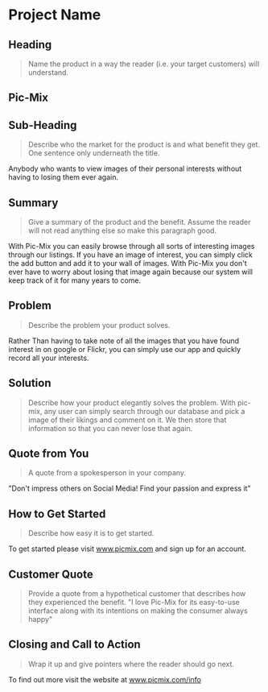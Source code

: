 # Project Name #

<!-- 
> This material was originally posted [here](http://www.quora.com/What-is-Amazons-approach-to-product-development-and-product-management). It is reproduced here for posterities sake.

There is an approach called "working backwards" that is widely used at Amazon. They work backwards from the customer, rather than starting with an idea for a product and trying to bolt customers onto it. While working backwards can be applied to any specific product decision, using this approach is especially important when developing new products or features.

For new initiatives a product manager typically starts by writing an internal press release announcing the finished product. The target audience for the press release is the new/updated product's customers, which can be retail customers or internal users of a tool or technology. Internal press releases are centered around the customer problem, how current solutions (internal or external) fail, and how the new product will blow away existing solutions.

If the benefits listed don't sound very interesting or exciting to customers, then perhaps they're not (and shouldn't be built). Instead, the product manager should keep iterating on the press release until they've come up with benefits that actually sound like benefits. Iterating on a press release is a lot less expensive than iterating on the product itself (and quicker!).

If the press release is more than a page and a half, it is probably too long. Keep it simple. 3-4 sentences for most paragraphs. Cut out the fat. Don't make it into a spec. You can accompany the press release with a FAQ that answers all of the other business or execution questions so the press release can stay focused on what the customer gets. My rule of thumb is that if the press release is hard to write, then the product is probably going to suck. Keep working at it until the outline for each paragraph flows. 

Oh, and I also like to write press-releases in what I call "Oprah-speak" for mainstream consumer products. Imagine you're sitting on Oprah's couch and have just explained the product to her, and then you listen as she explains it to her audience. That's "Oprah-speak", not "Geek-speak".

Once the project moves into development, the press release can be used as a touchstone; a guiding light. The product team can ask themselves, "Are we building what is in the press release?" If they find they're spending time building things that aren't in the press release (overbuilding), they need to ask themselves why. This keeps product development focused on achieving the customer benefits and not building extraneous stuff that takes longer to build, takes resources to maintain, and doesn't provide real customer benefit (at least not enough to warrant inclusion in the press release).
 -->
 
## Heading ##
  > Name the product in a way the reader (i.e. your target customers) will understand.
  ## Pic-Mix ##

## Sub-Heading ##
  > Describe who the market for the product is and what benefit they get. One sentence only underneath the title.

  Anybody who wants to view images of their personal interests without having to losing them ever again.
   

## Summary ##
  > Give a summary of the product and the benefit. Assume the reader will not read anything else so make this paragraph good.

  With Pic-Mix you can easily browse through all sorts of interesting images through our listings. If you have an image of interest, you can simply click the add button and add it to your wall of images. With Pic-Mix you don't ever have to worry about losing that image again because our system will keep track of it for many years to come.


## Problem ##
  > Describe the problem your product solves.

  Rather Than having to take note of all the images that you have found interest in on google or Flickr, you can simply use our app and quickly record all your interests.



## Solution ##
  > Describe how your product elegantly solves the problem.
  With pic-mix, any user can simply search through our database and pick a image of their likings and comment on it. We then store that information so that you can never lose that again.

  

## Quote from You ##
  > A quote from a spokesperson in your company.

  "Don't impress others on Social Media! Find your passion and express it"


## How to Get Started ##
  > Describe how easy it is to get started.

  To get started please visit www.picmix.com and sign up for an account. 


## Customer Quote ##
  > Provide a quote from a hypothetical customer that describes how they experienced the benefit.
  "I love Pic-Mix for its easy-to-use interface along with its intentions on making the consumer always happy"



## Closing and Call to Action ##
  > Wrap it up and give pointers where the reader should go next.

  To find out more visit the website at www.picmix.com/info 

